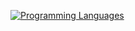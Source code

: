 [![Programming Languages](https://skillicons.dev/icons?i=anaconda,docker,gcp,github,py,r)](https://skillicons.dev)

